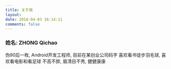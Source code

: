 ```yaml
---
title: 关于我
layout:
date: 2018-04-03 16:14:11
comments: false
---
```

 
###  姓名: ZHONG Qichao
  
  
伪90后一枚, Android开发工程师, 目前在某创业公司码字
喜欢看书徒步羽毛球, 喜欢看电影和看足球
不高不胖, 眉清目不秀, 健健康康
